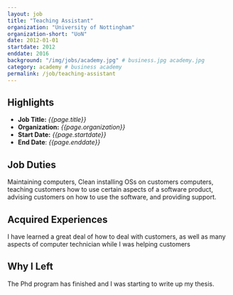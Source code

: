 ```yaml
---
layout: job
title: "Teaching Assistant"
organization: "University of Nottingham"
organization-short: "UoN"
date: 2012-01-01
startdate: 2012
enddate: 2016
background: "/img/jobs/academy.jpg" # business.jpg academy.jpg
category: academy # business academy
permalink: /job/teaching-assistant
---
```


## Highlights

- **Job Title:** _{{page.title}}_
- **Organization:** _{{page.organization}}_
- **Start Date:** _{{page.startdate}}_
- **End Date**: _{{page.enddate}}_

## Job Duties

Maintaining computers, Clean installing OSs on customers computers, teaching customers how to use certain aspects of a software product, advising customers on how to use the software, and providing support.

## Acquired Experiences

I have learned a great deal of how to deal with customers, as well as many aspects of computer technician while I was helping customers

## Why I Left

The Phd program has finished and I was starting to write up my thesis.
